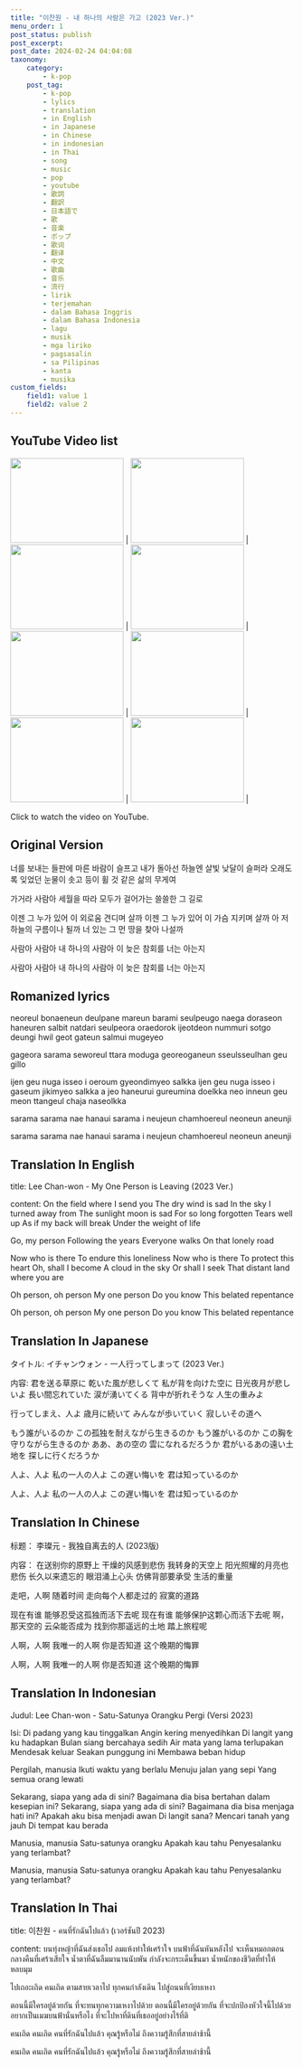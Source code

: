 ```yaml
---
title: "이찬원 - 내 하나의 사람은 가고 (2023 Ver.)"
menu_order: 1
post_status: publish
post_excerpt: 
post_date: 2024-02-24 04:04:08
taxonomy:
    category:
        - k-pop
    post_tag:
        - k-pop
        - lylics
        - translation
        - in English
        - in Japanese
        - in Chinese
        - in indonesian
        - in Thai
        - song
        - music
        - pop
        - youtube
        - 歌詞
        - 翻訳
        - 日本語で
        - 歌
        - 音楽
        - ポップ
        - 歌词
        - 翻译
        - 中文
        - 歌曲
        - 音乐
        - 流行
        - lirik
        - terjemahan
        - dalam Bahasa Inggris
        - dalam Bahasa Indonesia
        - lagu
        - musik
        - mga liriko
        - pagsasalin
        - sa Pilipinas
        - kanta
        - musika
custom_fields:
    field1: value 1
    field2: value 2
---
```


## YouTube Video list
 [<img src='http://img.youtube.com/vi/4Q-LwYFtlVU/0.jpg' width='200' height='150'>](https://youtu.be/4Q-LwYFtlVU) | [<img src='http://img.youtube.com/vi/wgRYykaD-JY/0.jpg' width='200' height='150'>](https://youtu.be/wgRYykaD-JY) | [<img src='http://img.youtube.com/vi/p6jC9Hh3cO4/0.jpg' width='200' height='150'>](https://youtu.be/p6jC9Hh3cO4) | [<img src='http://img.youtube.com/vi/oZkBSf2U3rk/0.jpg' width='200' height='150'>](https://youtu.be/oZkBSf2U3rk) | [<img src='http://img.youtube.com/vi/5fVJhWGcFmM/0.jpg' width='200' height='150'>](https://youtu.be/5fVJhWGcFmM) |
 [<img src='http://img.youtube.com/vi/iB8o1zv4zWw/0.jpg' width='200' height='150'>](https://youtu.be/iB8o1zv4zWw) | [<img src='http://img.youtube.com/vi/3byf25GJxNo/0.jpg' width='200' height='150'>](https://youtu.be/3byf25GJxNo) | [<img src='http://img.youtube.com/vi/-y57IhmE7Bs/0.jpg' width='200' height='150'>](https://youtu.be/-y57IhmE7Bs) |

Click to watch the video on YouTube.
## Original Version
너를 보내는 들판에 
마른 바람이 슬프고 
내가 돌아선 하늘엔 
살빛 낮달이 슬퍼라 
오래도록 잊었던 
눈물이 솟고 
등이 휠 것 같은 
삶의 무게여 

가거라 사람아 
세월을 따라 
모두가 걸어가는 
쓸쓸한 그 길로 

이젠 그 누가 있어 
이 외로움 견디며 살까 
이젠 그 누가 있어 
이 가슴 지키며 살까 
아 저 하늘의 
구름이나 될까 
너 있는 그 먼 땅을 
찾아 나설까 

사람아 사람아 
내 하나의 사람아 
이 늦은 참회를 
너는 아는지 

사람아 사람아 
내 하나의 사람아 
이 늦은 참회를 
너는 아는지 



## Romanized lyrics
neoreul bonaeneun deulpane 
mareun barami seulpeugo 
naega doraseon haneuren 
salbit natdari seulpeora 
oraedorok ijeotdeon 
nummuri sotgo 
deungi hwil geot gateun 
salmui mugeyeo 

gageora sarama 
seworeul ttara 
moduga georeoganeun 
sseulsseulhan geu gillo 

ijen geu nuga isseo 
i oeroum gyeondimyeo salkka 
ijen geu nuga isseo 
i gaseum jikimyeo salkka 
a jeo haneurui 
gureumina doelkka 
neo inneun geu meon ttangeul 
chaja naseolkka 

sarama sarama 
nae hanaui sarama 
i neujeun chamhoereul 
neoneun aneunji 

sarama sarama 
nae hanaui sarama 
i neujeun chamhoereul 
neoneun aneunji 



## Translation In English
title: Lee Chan-won - My One Person is Leaving (2023 Ver.)

content:
On the field where I send you
The dry wind is sad
In the sky I turned away from
The sunlight moon is sad
For so long forgotten
Tears well up
As if my back will break
Under the weight of life

Go, my person
Following the years
Everyone walks
On that lonely road

Now who is there
To endure this loneliness
Now who is there
To protect this heart
Oh, shall I become
A cloud in the sky
Or shall I seek
That distant land where you are

Oh person, oh person
My one person
Do you know
This belated repentance

Oh person, oh person
My one person
Do you know
This belated repentance
## Translation In Japanese
タイトル: 
イチャンウォン - 一人行ってしまって (2023 Ver.)

内容:
君を送る草原に
乾いた風が悲しくて
私が背を向けた空に
日光夜月が悲しいよ
長い間忘れていた
涙が湧いてくる
背中が折れそうな
人生の重みよ

行ってしまえ、人よ
歳月に続いて
みんなが歩いていく
寂しいその道へ

もう誰がいるのか
この孤独を耐えながら生きるのか
もう誰がいるのか
この胸を守りながら生きるのか
ああ、あの空の
雲になれるだろうか
君がいるあの遠い土地を
探しに行くだろうか

人よ、人よ
私の一人の人よ
この遅い悔いを
君は知っているのか

人よ、人よ
私の一人の人よ
この遅い悔いを
君は知っているのか
## Translation In Chinese
标题：
李璨元 - 我独自离去的人 (2023版)

内容：
在送别你的原野上
干燥的风感到悲伤
我转身的天空上
阳光照耀的月亮也悲伤
长久以来遗忘的
眼泪涌上心头
仿佛背部要承受
生活的重量

走吧，人啊
随着时间
走向每个人都走过的
寂寞的道路

现在有谁
能够忍受这孤独而活下去呢
现在有谁
能够保护这颗心而活下去呢
啊，那天空的
云朵能否成为
找到你那遥远的土地
踏上旅程呢

人啊，人啊
我唯一的人啊
你是否知道
这个晚期的悔罪

人啊，人啊
我唯一的人啊
你是否知道
这个晚期的悔罪
## Translation In Indonesian
Judul: 
Lee Chan-won - Satu-Satunya Orangku Pergi (Versi 2023)

Isi:
Di padang yang kau tinggalkan
Angin kering menyedihkan
Di langit yang ku hadapkan
Bulan siang bercahaya sedih
Air mata yang lama terlupakan
Mendesak keluar
Seakan punggung ini
Membawa beban hidup

Pergilah, manusia
Ikuti waktu yang berlalu
Menuju jalan yang sepi
Yang semua orang lewati

Sekarang, siapa yang ada di sini?
Bagaimana dia bisa bertahan dalam kesepian ini?
Sekarang, siapa yang ada di sini?
Bagaimana dia bisa menjaga hati ini?
Apakah aku bisa menjadi awan
Di langit sana?
Mencari tanah yang jauh
Di tempat kau berada

Manusia, manusia
Satu-satunya orangku
Apakah kau tahu
Penyesalanku yang terlambat?

Manusia, manusia
Satu-satunya orangku
Apakah kau tahu
Penyesalanku yang terlambat?
## Translation In Thai
title: 
이찬원 - คนที่รักฉันไปแล้ว (เวอร์ชันปี 2023)

content:
บนทุ่งหญ้าที่ฉันส่งเธอไป
ลมแห้งทำให้เศร้าใจ
บนฟ้าที่ฉันหันหลังไป
จะเห็นหมอกตอนกลางคืนที่เศร้าเสียใจ
น้ำตาที่ฉันลืมมานานนับพัน
กำลังจะกระเด็นขึ้นมา
น้ำหนักของชีวิตที่ทำให้หลบมุม

ไปเถอะเถิด คนเถิด
ตามสายเวลาไป
ทุกคนกำลังเดิน
ไปสู่ถนนที่เงียบเหงา

ตอนนี้มีใครอยู่ด้วยกัน
ที่จะทนทุกความเหงาไปด้วย
ตอนนี้มีใครอยู่ด้วยกัน
ที่จะปกป้องหัวใจนี้ไปด้วย
อยากเป็นเมฆบนฟ้านั่นหรือไง
ที่จะไปหาที่ดินที่เธออยู่อย่างไร้ที่ติ

คนเถิด คนเถิด
คนที่รักฉันไปแล้ว
คุณรู้หรือไม่
ถึงความรู้สึกที่สายล่าช้านี้

คนเถิด คนเถิด
คนที่รักฉันไปแล้ว
คุณรู้หรือไม่
ถึงความรู้สึกที่สายล่าช้านี้
                    
